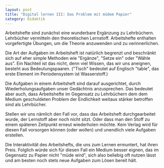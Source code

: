 ```yaml
---
layout: post
title: "Digital lernen III: Das Problem mit müdem Papier"
category: Didaktik
---
```

Arbeitshefte sind zunächst eine wunderbare Ergänzung zu Lehrbüchern. Lehrbücher vermitteln den theoretischen Lernstoff. Arbeitshefte enthalten vorgefertigte Übungen, um die Theorie anzuwenden und zu verinnerlichen.

Die Art der Aufgaben im Arbeitsheft ist natürlich begrenzt und beschränkt sich auf eher simple Methoden wie "Ergänze", "Setze ein" oder "Wähle aus". Ein Nachteil ist das nicht, denn viel Wissen, das wir uns aneignen, besteht aus Bedeutungspaaren. ("Tisch" bedeutet auf Englisch "table", das erste Element im Periodensystem ist Wasserstoff.)

Die Aufgaben in einem Arbeitsheft sind darauf ausgerichtet, durch Wiederholungsaufgaben unser Gedächtnis anzusprechen. Das bedeutet aber auch, dass Arbeitshefte im Gegensatz zu Lehrbüchern dem dem Medium geschuldeten Problem der Endlichkeit weitaus stärker betroffen sind als Lehrbücher.

Stellen wir uns nämlich den Fall vor, dass das Arbeitsheft durchgearbeitet wurde, der Lernstoff aber noch nicht sitzt. Oder dass man den Stoff zu einem späteren Zeitpunkt erneut wiederholen möchte. Kein Verlag wird für diesen Fall vorsorgen können (oder wollen) und unendlich viele Aufgaben erstellen.

Die Interaktivität des Arbeitshefts, die uns zum Lernen ermuntert, hat ihren Preis. Folglich würde sich für diesen Fall ein Medium besser eignen, das im Gegensatz zu Papier nicht "müde wird", sich also beliebig oft nutzen lässt und am besten noch stets neue Aufgaben zum Lösen bereit hält.
